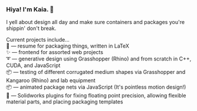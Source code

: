 ### Hiya! I'm Kaia. 👋
  
I yell about design all day and make sure containers and packages you're shippin' don't break.
  
Current projects include...  
📃 — resume for packaging things, written in LaTeX  
✨ — frontend for assorted web projects  
➰ — generative design using Grasshopper (Rhino) and from scratch in C++, CUDA, and JavaScript  
📦 — testing of different corrugated medium shapes via Grasshopper and Kangaroo (Rhino) and lab equipment  
📦 — animated package nets via JavaScript (It's pointless motion design!)  
📐 — Solidworks plugins for fixing floating point precision, allowing flexible material parts, and placing packaging templates

<!-- DEFAULT README

### Hi there 👋
**kaiama/kaiama** is a ✨ _special_ ✨ repository because its `README.md` (this file) appears on your GitHub profile.

Here are some ideas to get you started:

- 🔭 I’m currently working on ...
- 🌱 I’m currently learning ...
- 👯 I’m looking to collaborate on ...
- 🤔 I’m looking for help with ...
- 💬 Ask me about ...
- 📫 How to reach me: ...
- 😄 Pronouns: ...
- ⚡ Fun fact: ...-->
